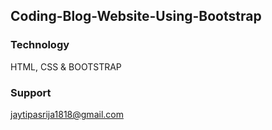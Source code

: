 ## Coding-Blog-Website-Using-Bootstrap



### Technology

HTML, CSS & BOOTSTRAP

### Support

jaytipasrija1818@gmail.com
